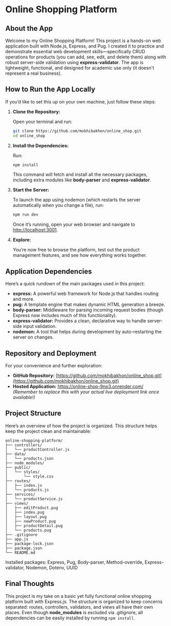 
# Online Shopping Platform

## About the App
Welcome to my Online Shopping Platform! This project is a hands-on web application built with Node.js, Express, and Pug. I created it to practice and demonstrate essential web development skills—specifically CRUD operations for products (you can add, see, edit, and delete them) along with robust server-side validation using **express-validator**. The app is lightweight, functional, and designed for academic use only (it doesn't represent a real business).

## How to Run the App Locally

If you’d like to set this up on your own machine, just follow these steps:

1. **Clone the Repository:**

   Open your terminal and run:
   ```bash
   git clone https://github.com/mokhibakhon/online_shop.git
   cd online_shop
   ```

2. **Install the Dependencies:**

   Run:
   ```bash
   npm install
   ```
   This command will fetch and install all the necessary packages, including extra modules like **body-parser** and **express-validator**.

3. **Start the Server:**

   To launch the app using nodemon (which restarts the server automatically when you change a file), run:
   ```bash
   npm run dev
   ```
   Once it’s running, open your web browser and navigate to [http://localhost:3001](http://localhost:3001).

4. **Explore:**

   You’re now free to browse the platform, test out the product management features, and see how everything works together.

## Application Dependencies
Here’s a quick rundown of the main packages used in this project:
- **express:** A powerful web framework for Node.js that handles routing and more.
- **pug:** A template engine that makes dynamic HTML generation a breeze.
- **body-parser:** Middleware for parsing incoming request bodies (though Express now includes much of this functionality).
- **express-validator:** Provides a clean, declarative way to handle server-side input validation.
- **nodemon:** A tool that helps during development by auto-restarting the server on changes.

## Repository and Deployment
For your convenience and further exploration:
- **GitHub Repository:** [https://github.com/mokhibakhon/online_shop.git](https://github.com/mokhibakhon/online_shop.git)
- **Hosted Application:**  https://online-shop-9np3.onrender.com/  
  *(Remember to replace this with your actual live deployment link once available!)*

## Project Structure
Here’s an overview of how the project is organized. This structure helps keep the project clean and maintainable:
```
online-shopping-platform/
├── controllers/
│   └── productController.js
├── data/
│   └── products.json
├── node_modules/            
├── public/
│   └── styles/
│       └── style.css
├── routes/
│   ├── index.js
│   └── products.js
├── services/
│   └── productService.js
├── views/
│   ├── editProduct.pug
│   ├── index.pug
│   ├── layout.pug
│   ├── newProduct.pug
│   ├── productDetail.pug
│   └── products.pug
├── .gitignore
├── app.js
├── package-lock.json
├── package.json
└── README.md
```
Installed packages: Express, Pug, Body-parser, Method-override, Express-validator, Nodemon, Dotenv, UUID

## Final Thoughts
This project is my take on a basic yet fully functional online shopping platform built with Express.js. The structure is organized to keep concerns separated: routes, controllers, validators, and views all have their own places. Even though **node_modules** is excluded via .gitignore, all dependencies can be easily installed by running `npm install`.
